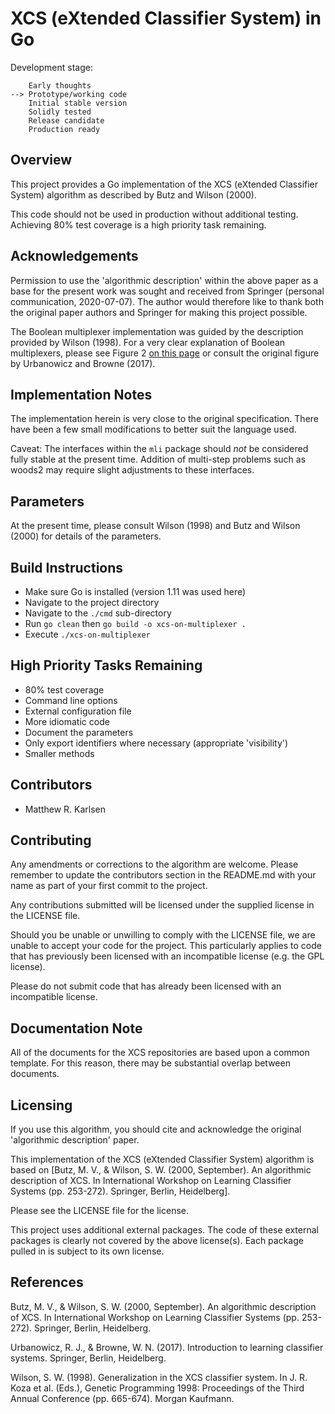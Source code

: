 # XCS (eXtended Classifier System) in Go #

Development stage:
```
    Early thoughts
--> Prototype/working code
    Initial stable version
    Solidly tested
    Release candidate
    Production ready
```

## Overview ##

This project provides a Go implementation of the XCS (eXtended
Classifier System) algorithm as described by Butz and Wilson (2000).

This code should not be used in production without additional testing.
Achieving 80% test coverage is a high priority task remaining.

## Acknowledgements ##

Permission to use the 'algorithmic description' within the above paper
as a base for the present work was sought and received from Springer
(personal communication, 2020-07-07). The author would therefore like
to thank both the original paper authors and Springer for making this
project possible.

The Boolean multiplexer implementation was guided by the description
provided by Wilson (1998). For a very clear explanation of Boolean
multiplexers, please see Figure 2 [on this
page](https://ryanurbanowicz.com/index.php/resources-2/multiplexer-problem/)
or consult the original figure by Urbanowicz and Browne (2017).

## Implementation Notes ##

The implementation herein is very close to the original specification.
There have been a few small modifications to better suit the language
used.

Caveat: The interfaces within the `mli` package should _not_ be
considered fully stable at the present time. Addition of multi-step
problems such as woods2 may require slight adjustments to these
interfaces.

## Parameters ##

At the present time, please consult Wilson (1998) and Butz and Wilson
(2000) for details of the parameters.

## Build Instructions ##

- Make sure Go is installed (version 1.11 was used here)
- Navigate to the project directory
- Navigate to the `./cmd` sub-directory
- Run `go clean` then `go build -o xcs-on-multiplexer .`
- Execute `./xcs-on-multiplexer`

## High Priority Tasks Remaining ##

- 80% test coverage
- Command line options
- External configuration file
- More idiomatic code
- Document the parameters
- Only export identifiers where necessary (appropriate 'visibility')
- Smaller methods

## Contributors ##

- Matthew R. Karlsen

## Contributing ##

Any amendments or corrections to the algorithm are welcome. Please
remember to update the contributors section in the README.md
with your name as part of your first commit to the project.

Any contributions submitted will be licensed under the supplied
license in the LICENSE file.

Should you be unable or unwilling to comply with the LICENSE file,
we are unable to accept your code for the project. This particularly
applies to code that has previously been licensed with an incompatible
license (e.g. the GPL license).

Please do not submit code that has already been licensed with an
incompatible license.

## Documentation Note ##

All of the documents for the XCS repositories are based upon a common
template. For this reason, there may be substantial overlap between
documents.

## Licensing ##

If you use this algorithm, you should cite and acknowledge the original
'algorithmic description' paper.

This implementation of the XCS (eXtended Classifier System) algorithm is
based on [Butz, M. V., & Wilson, S. W. (2000, September). An algorithmic
description of XCS. In International Workshop on Learning Classifier
Systems (pp. 253-272). Springer, Berlin, Heidelberg].

Please see the LICENSE file for the license.

This project uses additional external packages. The code of these
external packages is clearly not covered by the above license(s). Each
package pulled in is subject to its own license.

## References ##

Butz, M. V., & Wilson, S. W. (2000, September). An algorithmic
description of XCS. In International Workshop on Learning Classifier
Systems (pp. 253-272). Springer, Berlin, Heidelberg.

Urbanowicz, R. J., & Browne, W. N. (2017). Introduction to learning
classifier systems. Springer, Berlin, Heidelberg.

Wilson, S. W. (1998). Generalization in the XCS classifier system. In
J. R. Koza et al. (Eds.), Genetic Programming 1998: Proceedings of the
Third Annual Conference (pp. 665-674). Morgan Kaufmann.
